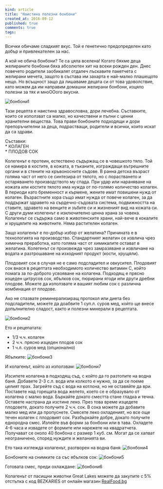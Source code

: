 ```yaml
---
kind: article
title: "Наистина полезни бонбони"
created_at: 2016-09-12
published: true
comments: true
tags:
--- 
```

Всички обичаме сладкият вкус. Той е генетично предопределен като добър и привлекателен за нас. <br />

А кой не обича бонбони? Те са цяла вселена! Когато бяхме деца желираните бонбони бяха абсолютен хит на всеки рожден ден. Днес повечето родители заобикалят отдалеч лъскавите пакетчета с желирани мечета, защото в състава им захарта е най-малко плашещото нещо. Но всъщност защо да лишаваме децата си от това удоволствие, като можем да им направим домашни желирани бонбони, изцяло полезни за тях и мноООого вкусни.<br />

![бонбони1](/images/posts/collagen9.jpg)

<!-- more -->

Тази рецепта е наистина здравословна, дори лечебна. Съставките, които се използват са малко, но качествени и пълни с ценни хранителни вещества. Това прави бонбоните подходящи и дори препоръчителни за деца, подрастващи, родители и всички, които искат да са здрави.

Съставки:<br />
	* КОЛАГЕН<br />
	* ПЛОДОВ СОК<br />


Колегенът е протеин, естествено съдържащ се в човешкото тяло. Той се намира в костите, в кожата, в тъканите, изграждащи вътрешните органи и в стените на кръвоносните съдове. В ранна детска възраст голяма част от него се синтезира от тялото, но с порастването и остаряването производството му спада. При удар или нараняване на кожата или костите тялото има нужда от по-голямо количество колаген. В периоди като бременност и кърмене, жените имат повишени нужд от колаген. Възрастните хора също имат нужда от повече колаген, за да поддържат здравето на сърдечно-съдовата система, подвижността на ставите, здравето на венците и зъбите си и жизненият вид на кожата си. С други думи колегенът е изключително ценна храна за човека. Колагенът се съдържа само в животинските храни, най-вече в кокалите и хрущялите на животните. Няма растителен колаген. 

Защо колагенът е по-добър избор от желатина? Причината е в технологията на производство. Стандартният желатин се извлича чрез химична преработка, като голяма част от химикалите остават в желатина. Колегенът се произвежда чрез замразяване и извличане на водата и разтрошаване на изходният продукт (кости, хрущяли).

Плодовият сок в случая не е само подсладител и овкусител. Плодовият сок внася в рецептата необходимото количество витамин С, който помага за по-доброто усвояване на колагена. Подходящ е прясно изцеден цитрусов сок, ябълков сок, пюрирани ягоди или други дребни плодове. Можете да използвате и вашият любим сок с различна комбинация от плодове.

Ако не спазвате реминерализиращ протокол или диета без подсладители, можете да доабвите 1 суп.л. суров мед, който ще внесе допълнително сладост, както и полезни минерали в рецептата.

![бонбони2](/images/posts/collagen7.jpg)

Ето и рецепатата:

* 1/3 ч.ч. колаген
* 2 ч.ч. прясно изцеден плодов сок
* 1 ч.л. суров мед (опционално)

Ябълките:
![бонбони3](/images/posts/collagen2.jpg)

И колагенът, който аз използвам:
![бонбони7](/images/posts/collagen1.jpg)



Изсипете колагена в подходящ съд, с който да го разтопите на водна баня. Добавете 2-3 с.л. вода или колкото е нужно, за да се поеме целият прах. Загрейте съд с вода на котлона, но не оставяйте да ври. Поставете над горещата вода желето, което се е образувало от колагена с малко вода. Бъркайте докато сместта стане гладка и течна. Оставете настрана да изстине леко. През това време изцедете плодовете, докато получите 2 ч.ч. сок. В сока можете да добавите малко мед или да пропуснете. Смесете леко охладеният, но все още течен колаген с плодовият сок. Разбъркайте добре, докато получите еднородна смес. Излейте във форми за бонбони или в тава. Охладете 4-6 часа и извадете от формите или нарежете на квадратчета. Получават се около 40 бонбона с размер 1 куб. см. Могат да се хапват неограничено, според нуждите и желанията ви.

Ето така изглежда колагенът, разтворен на водна баня:
![бонбони4](/images/posts/collagen3.jpg)

Бонбоните на снимките са със ябълков сок:
![бонбони5](/images/posts/collagen5.jpg)

Готовата смес, преди охлаждане:
![бонбони6](/images/posts/collagen6.jpg)

Колагенът от пасищни животни Great Lakes можете да закупите с 5% отстъпка с код BEZKARIES от онлайн магазин [RealFood.bg](https://realfood.bg/produkt/beef-gelatin/) 